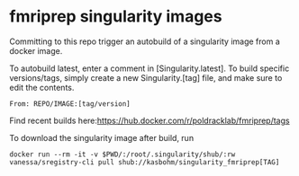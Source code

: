 # fmriprep singularity images
Committing to this repo trigger an autobuild of a singularity image from a docker image. 

To autobuild latest, enter a comment in [Singularity.latest].
To build specific versions/tags, simply create a new Singularity.[tag] file, and make sure to edit the contents.

``` 
From: REPO/IMAGE:[tag/version]
```

Find recent builds here:https://hub.docker.com/r/poldracklab/fmriprep/tags

To download the singularity image after build, run
```
docker run --rm -it -v $PWD/:/root/.singularity/shub/:rw vanessa/sregistry-cli pull shub://kasbohm/singularity_fmriprep[TAG]

```

